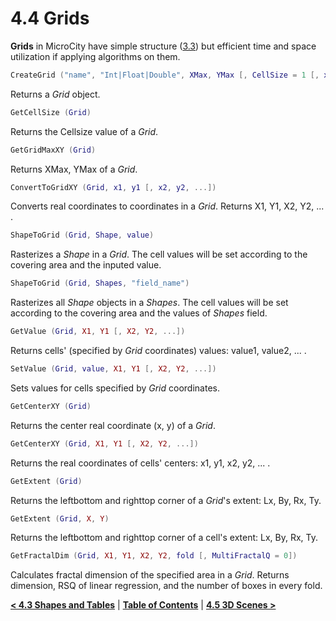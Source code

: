 # 4.4 Grids
**Grids** in MicroCity have simple structure ([3.3](3.3_raster_grids.md)) but efficient time and space utilization if applying algorithms on them.

```lua
CreateGrid ("name", "Int|Float|Double", XMax, YMax [, CellSize = 1 [, xMin = 0 [, yMin = 0] [, init = 0]]]])
```
Returns a *Grid* object.
```lua
GetCellSize (Grid)
```
Returns the Cellsize value of a *Grid*.
```lua
GetGridMaxXY (Grid)
```
Returns XMax, YMax of a *Grid*.
```lua
ConvertToGridXY (Grid, x1, y1 [, x2, y2, ...])
```
Converts real coordinates to coordinates in a *Grid*. Returns X1, Y1, X2, Y2, ... .
```lua
ShapeToGrid (Grid, Shape, value)
```
Rasterizes a *Shape* in a *Grid*. The cell values will be set according to the covering area and the inputed value. 
```lua
ShapeToGrid (Grid, Shapes, "field_name")
```
Rasterizes all *Shape* objects in a *Shapes*. The cell values will be set according to the covering area and the values of *Shapes* field. 
```lua
GetValue (Grid, X1, Y1 [, X2, Y2, ...])
```
Returns cells' (specified by *Grid* coordinates) values: value1, value2, ... .
```lua
SetValue (Grid, value, X1, Y1 [, X2, Y2, ...])
```
Sets values for cells specified by *Grid* coordinates.
```lua
GetCenterXY (Grid)
```
Returns the center real coordinate (x, y) of a *Grid*. 
```lua
GetCenterXY (Grid, X1, Y1 [, X2, Y2, ...])
```
Returns the real coordinates of cells' centers: x1, y1, x2, y2, ... .
```lua
GetExtent (Grid)
```
Returns the leftbottom and righttop corner of a *Grid*'s extent: Lx, By, Rx, Ty.
```lua
GetExtent (Grid, X, Y)
```
Returns the leftbottom and righttop corner of a cell's extent: Lx, By, Rx, Ty.
```lua
GetFractalDim (Grid, X1, Y1, X2, Y2, fold [, MultiFractalQ = 0])
```
Calculates fractal dimension of the specified area in a *Grid*. Returns dimension, RSQ of linear regression, and the number of boxes in every fold.

[**< 4.3 Shapes and Tables**](4.3_shapes_and_tables.md) | [**Table of Contents**](.) | [**4.5 3D Scenes >**](4.5_3d_scenes.md)
